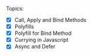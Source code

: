 Topics:

- [x] Call, Apply and Bind Methods
- [x] Polyfills
- [x] Polyfill for Bind Method
- [x] Currying in Javascript
- [x] Async and Defer
